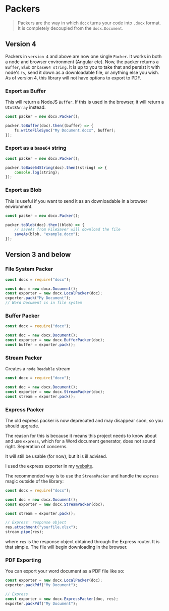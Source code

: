 # Packers

> Packers are the way in which `docx` turns your code into `.docx` format. It is completely decoupled from the `docx.Document`.

## Version 4

Packers in `version 4` and above are now one single `Packer`. It works in both a node and browser environment (Angular etc). Now, the packer returns a `Buffer`, `Blob` or `base64 string`. It is up to you to take that and persist it with node's `fs`, send it down as a downloadable file, or anything else you wish. As of version 4, this library will not have options to export to PDF.

### Export as Buffer

This will return a NodeJS `Buffer`. If this is used in the browser, it will return a `UInt8Array` instead.

```js
const packer = new docx.Packer();

packer.toBuffer(doc).then((buffer) => {
    fs.writeFileSync("My Document.docx", buffer);
});
```

### Export as a `base64` string

```js
const packer = new docx.Packer();

packer.toBase64String(doc).then((string) => {
    console.log(string);
});
```

### Export as Blob

This is useful if you want to send it as an downloadable in a browser environment.

```js
const packer = new docx.Packer();

packer.toBlob(doc).then((blob) => {
    // saveAs from FileSaver will download the file
    saveAs(blob, "example.docx");
});
```

## Version 3 and below

### File System Packer

```js
const docx = require("docx");

const doc = new docx.Document();
const exporter = new docx.LocalPacker(doc);
exporter.pack("My Document");
// Word Document is in file system
```

### Buffer Packer

```js
const docx = require("docx");

const doc = new docx.Document();
const exporter = new docx.BufferPacker(doc);
const buffer = exporter.pack();
```

### Stream Packer

Creates a `node` `Readable` stream

```js
const docx = require("docx");

const doc = new docx.Document();
const exporter = new docx.StreamPacker(doc);
const stream = exporter.pack();
```

### Express Packer

The old express packer is now deprecated and may disappear soon, so you should upgrade.

The reason for this is because it means this project needs to know about and use `express`, which for a Word document generator, does not sound right. Seperation of concerns.

It will still be usable (for now), but it is ill advised.

I used the express exporter in my [website](http://www.dolan.bio).

The recommended way is to use the `StreamPacker` and handle the `express` magic outside of the library:

```js
const docx = require("docx");

const doc = new docx.Document();
const exporter = new docx.StreamPacker(doc);

const stream = exporter.pack();

// Express' response object
res.attachment("yourfile.xlsx");
stream.pipe(res);
```

where `res` is the response object obtained through the Express router. It is that simple. The file will begin downloading in the browser.

### PDF Exporting

You can export your word document as a PDF file like so:

```js
const exporter = new docx.LocalPacker(doc);
exporter.packPdf("My Document");

// Express
const exporter = new docx.ExpressPacker(doc, res);
exporter.packPdf("My Document");
```
